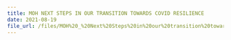 ```yaml
---
title: MOH NEXT STEPS IN OUR TRANSITION TOWARDS COVID RESILIENCE
date: 2021-08-19
file_url: /files/MOH%20_%20Next%20Steps%20in%20our%20transition%20towards%20COVID%20resilience.pdf
---
```


